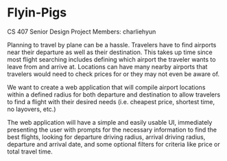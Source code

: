 # Flyin-Pigs
CS 407 Senior Design Project
Members: charliehyun

Planning to travel by plane can be a hassle. Travelers have to find airports near their departure as well as their destination. This takes up time since most flight searching includes defining which airport the traveler wants to leave from and arrive at. Locations can have many nearby airports that travelers would need to check prices for or they may not even be aware of. 

We want to create a web application that will compile airport locations within a defined radius for both departure and destination to allow travelers to find a flight with their desired needs (i.e. cheapest price, shortest time, no layovers, etc.)

The web application will have a simple and easily usable UI, immediately presenting the user with prompts for the necessary information to find the best flights, looking for departure driving radius, arrival driving radius, departure and arrival date, and some optional filters for criteria like price or total travel time.
